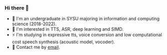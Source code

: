 ### Hi there 👋

- 🏫 I'm an undergraduate in SYSU majoring in information and computing science (2018-2022).
- 🌱 I'm interested in TTS, ASR, deep learning and SIMD.
- ⚡ I'm studying in expressive tts, voice conversion and low computational cost speech synthesis (acoustic model, vocoder).
- 💬 Contact me by [email](mailto:xcmyz@outlook.com).

<!-- <img src="https://github-readme-stats.vercel.app/api?username=xcmyz&show_icons=true&icon_color=805AD5&text_color=718096&bg_color=ffffff&hide_title=true" /> -->

<!-- - 👯 I’m looking to collaborate on ...
- 🤔 I’m looking for help with ...
- 💬 Ask me about ...
- 📫 How to reach me: ...
- 😄 Pronouns: ...
- ⚡ Fun fact: ... -->

